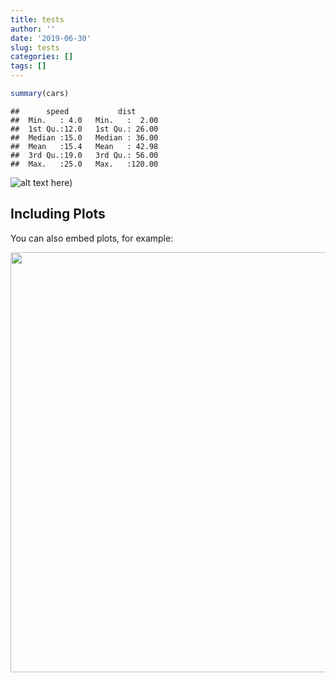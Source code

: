 ```yaml
---
title: tests
author: ''
date: '2019-06-30'
slug: tests
categories: []
tags: []
---
```



```r
summary(cars)
```

```
##      speed           dist       
##  Min.   : 4.0   Min.   :  2.00  
##  1st Qu.:12.0   1st Qu.: 26.00  
##  Median :15.0   Median : 36.00  
##  Mean   :15.4   Mean   : 42.98  
##  3rd Qu.:19.0   3rd Qu.: 56.00  
##  Max.   :25.0   Max.   :120.00
```
![alt text here](users/sweiss/desktop/bjm))

## Including Plots

You can also embed plots, for example:

<img src="/post/2019-06-30-tests_files/figure-html/pressure-1.png" width="672" />
